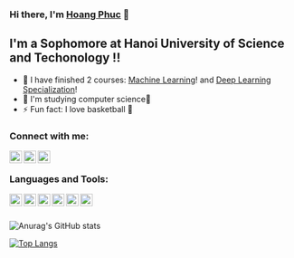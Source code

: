 ### Hi there, I'm [Hoang Phuc][website] 👋


## I'm a Sophomore at Hanoi University of Science and Techonology !!

- 🔭 I have finished 2 courses: [Machine Learning][course]! and [Deep Learning Specialization][course2]!
- 🌱 I'm studying computer science💯
- ⚡ Fun fact: I love basketball ️🏀

### Connect with me:

[<img align="left" alt="codeSTACKr | Facebook" width="22px" src="https://cdn.jsdelivr.net/npm/simple-icons@v3/icons/facebook.svg" />][facebook]
[<img align="left" alt="codeSTACKr | LinkedIn" width="22px" src="https://cdn.jsdelivr.net/npm/simple-icons@v3/icons/linkedin.svg" />][linkedin]
[<img align="left" alt="codeSTACKr | Instagram" width="22px" src="https://cdn.jsdelivr.net/npm/simple-icons@v3/icons/instagram.svg" />][instagram]

<br />

### Languages and Tools:
<img align="left" alt="codeSTACKr | Instagram" width="22px" src="https://cdn.jsdelivr.net/npm/simple-icons@v3/icons/python.svg">
<img align="left" alt="codeSTACKr | Instagram" width="22px" src="https://cdn.jsdelivr.net/npm/simple-icons@v3/icons/cplusplus.svg">
<img align="left" alt="codeSTACKr | Instagram" width="22px" src="https://cdn.jsdelivr.net/npm/simple-icons@v3/icons/c.svg">
<img align="left" alt="codeSTACKr | Instagram" width="22px" src="https://cdn.jsdelivr.net/npm/simple-icons@v3/icons/visualstudio.svg">
<img align="left" alt="codeSTACKr | Instagram" width="22px" src="https://cdn.jsdelivr.net/npm/simple-icons@v3/icons/pycharm.svg">
<img align="left" alt="codeSTACKr | Instagram" width="22px" src="https://cdn.jsdelivr.net/npm/simple-icons@v3/icons/jupyter.svg">

<br />
<br />

![Anurag's GitHub stats](https://github-readme-stats.vercel.app/api?username=huyhoang18112k2&show_icons=true&theme=radical)



[![Top Langs](https://github-readme-stats.vercel.app/api/top-langs/?username=huyhoang18112k2&langs_count=8)](https://github.com/anuraghazra/github-readme-stats)


[website]: https://www.linkedin.com/in/huy-ho%C3%A0ng-l%C3%AA-a34b3021b/
[course]: https://www.coursera.org/account/accomplishments/certificate/T6MZQKY8GTKS
[facebook]: https://www.facebook.com/hoanglht1821/
[instagram]: https://www.instagram.com/huyhoang_02/
[linkedin]: https://www.linkedin.com/in/huy-ho%C3%A0ng-l%C3%AA-a34b3021b/
[course2]: https://www.coursera.org/account/accomplishments/specialization/certificate/2YSH3HDPFTJD
